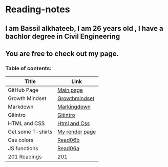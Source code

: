 # Reading-notes
## I am Bassil alkhateeb, I am 26 years old , I have a bachlor degree in Civil Engineering
## You are free to check out my page.
### **Table of contents:**


 Title | Link
 ------ | ------
 GitHub Page | [Main page](https://github.com/Bassilalkhateeb)
 Growth Mindset | [Growthmindset](https://bassilalkhateeb.github.io/reading-repo/growthmindset)
 Markdown | [Markingdown](https://bassilalkhateeb.github.io/reading-repo/markingdown)
 Gitintro | [Gitintro](https://bassilalkhateeb.github.io/reading-repo/Gitintro)
 HTML and CSS | [Html and Css](https://bassilalkhateeb.github.io/reading-repo/htmlandcss)
 Get some T-shirts | [My render page](https://bassilalkhateeb.github.io/lab03/)
 Css colors | [Read06b](https://bassilalkhateeb.github.io/reading-repo/read06b)
 JS functions | [Read06a](https://bassilalkhateeb.github.io/reading-repo/read06a)
 201 Readings | [201](https://bassilalkhateeb.github.io/reading-repo2/)